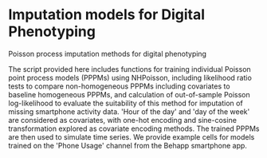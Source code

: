 # Imputation models for Digital Phenotyping
Poisson process imputation methods for digital phenotyping

The script provided here includes functions for training individual Poisson point process models (PPPMs) using NHPoisson, including likelihood ratio tests to compare non-homogeneous PPPMs including covariates to baseline homogeneous PPPMs, and calculation of out-of-sample Poisson log-likelihood to evaluate the suitability of this method for imputation of missing smartphone activity data. 'Hour of the day' and 'day of the week' are considered as covariates, with one-hot encoding and sine-cosine transformation explored as covariate encoding methods. The trained PPPMs are then used to simulate time series. We provide example cells for models trained on the 'Phone Usage' channel from the Behapp smartphone app.
